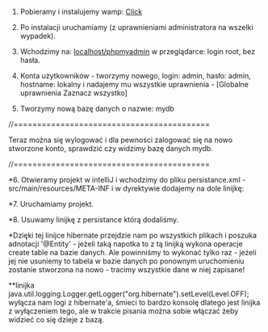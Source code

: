 1. Pobieramy i instalujemy wamp:
[Click](http://www.wampserver.com/en/)

2. Po instalacji uruchamiamy (z uprawnieniami administratora na wszelki wypadek).

3. Wchodzimy na: [localhost/phpmyadmin](http://localhost/phpmyadmin/) w przeglądarce: login root, bez hasła.

4. Konta użytkowników - tworzymy nowego, login: admin, hasło: admin, hostname: lokalny i nadajemy mu wszystkie uprawnienia - [Globalne uprawnienia Zaznacz wszystko]

5. Tworzymy nową bazę danych o nazwie: mydb

//==========================================

Teraz można się wylogować i dla pewności zalogować się na nowo stworzone konto, sprawdzić czy widzimy bazę danych mydb.

//==========================================

*6. Otwieramy projekt w intelliJ i wchodzimy do pliku persistance.xml - src/main/resources/META-INF i w dyrektywie <properties> dodajemy na dole linijkę: 

<property name="hibernate.hbm2ddl.auto" value="create" />

*7. Uruchamiamy projekt.

*8. Usuwamy linijkę z persistance którą dodaliśmy.

*Dzięki tej linijce hibernate przejdzie nam po wszystkich plikach i poszuka adnotacji '@Entity' - jeżeli taką napotka to z tą linijką wykona operacje create table na bazie danych. Ale powinniśmy to wykonać tylko raz - jeżeli jej nie usuniemy to tabela w bazie danych po ponownym uruchomieniu zostanie stworzona na nowo - tracimy wszystkie dane w niej zapisane!

**linijka  java.util.logging.Logger.getLogger("org.hibernate").setLevel(Level.OFF); wyłącza nam logi z hibernate'a, śmieci to bardzo konsolę dlatego jest linijka z wyłączeniem tego, ale w trakcie pisania można sobie włączać żeby widzieć co się dzieje z bazą.